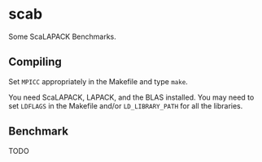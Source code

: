 # scab

Some ScaLAPACK Benchmarks.


## Compiling

Set `MPICC` appropriately in the Makefile and type `make`.

You need ScaLAPACK, LAPACK, and the BLAS installed. You may need to set `LDFLAGS` in the Makefile and/or `LD_LIBRARY_PATH` for all the libraries.


## Benchmark

TODO
